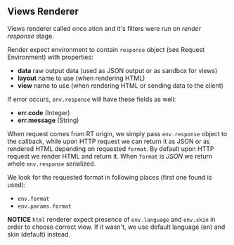 Views Renderer
--------------

Views renderer called once ation and it's filters were run on _render response_
stage.

Render expect environment to contain `response` object (see Request Environment)
with properties:

- **data** raw output data (used as JSON output or as sandbox for views)
- **layout** name to use (when rendering HTML)
- **view** name to use (when rendering HTML or sending data to the client)

If error occurs, `env.response` will have these fields as well:

- **err.code** (Integer)
- **err.message** (String)

When request comes from RT origin, we simply pass `env.response` object to the
callback, while upon HTTP request we can return it as JSON or as rendered HTML
depending on requested `format`. By default upon HTTP request we render HTML and
return it. When `format` is *JSON* we return whole `env.response` serialized.

We look for the requested format in following places (first one found is used):

- `env.format`
- `env.params.format`

**NOTICE** `html` renderer expect presence of `env.language` and `env.skin` in
order to choose correct view. If it wasn't, we use default language (en) and
skin (default) instead.
